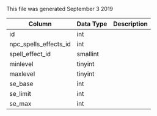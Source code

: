 This file was generated September 3 2019

| Column                | Data Type | Description |
| --------------------- | --------- | ----------- |
| id                    | int       |             |
| npc_spells_effects_id | int       |             |
| spell_effect_id       | smallint  |             |
| minlevel              | tinyint   |             |
| maxlevel              | tinyint   |             |
| se_base               | int       |             |
| se_limit              | int       |             |
| se_max                | int       |             |